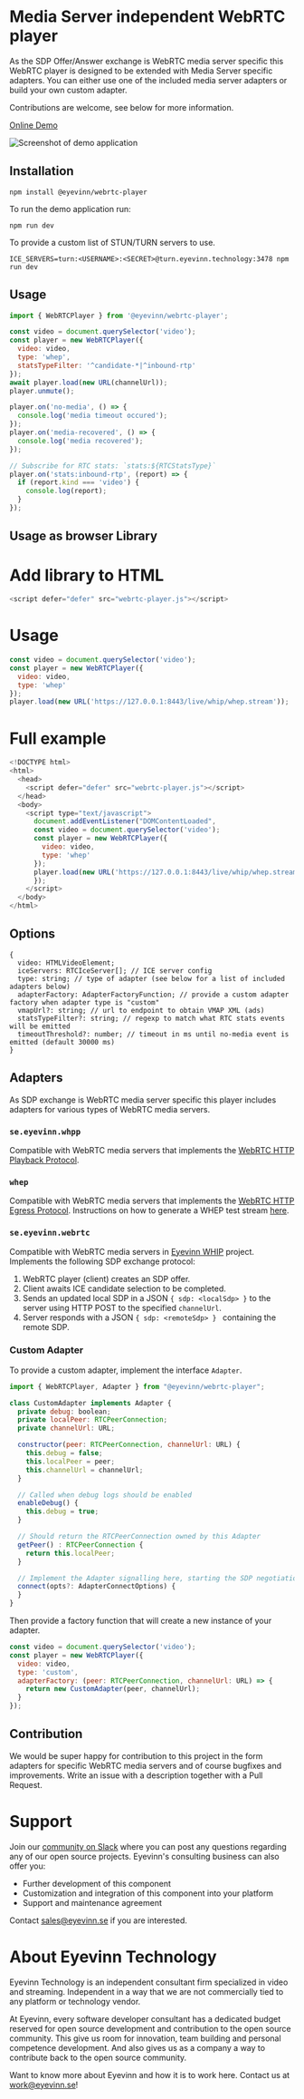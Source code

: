 # Media Server independent WebRTC player

As the SDP Offer/Answer exchange is WebRTC media server specific this WebRTC player is designed to be extended with Media Server specific adapters. You can either use one of the included media server adapters or build your own custom adapter.

Contributions are welcome, see below for more information.

[Online Demo](https://webrtc.player.eyevinn.technology/)

![Screenshot of demo application](screenshot.png)

## Installation

```
npm install @eyevinn/webrtc-player
```

To run the demo application run:

```
npm run dev
```

To provide a custom list of STUN/TURN servers to use.

```
ICE_SERVERS=turn:<USERNAME>:<SECRET>@turn.eyevinn.technology:3478 npm run dev
```

## Usage

```javascript
import { WebRTCPlayer } from '@eyevinn/webrtc-player';

const video = document.querySelector('video');
const player = new WebRTCPlayer({
  video: video,
  type: 'whep',
  statsTypeFilter: '^candidate-*|^inbound-rtp'
});
await player.load(new URL(channelUrl));
player.unmute();

player.on('no-media', () => {
  console.log('media timeout occured');
});
player.on('media-recovered', () => {
  console.log('media recovered');
});

// Subscribe for RTC stats: `stats:${RTCStatsType}`
player.on('stats:inbound-rtp', (report) => {
  if (report.kind === 'video') {
    console.log(report);
  }
});
```

## Usage as browser Library

# Add library to HTML

```javascript
<script defer="defer" src="webrtc-player.js"></script>
```

# Usage

```javascript
const video = document.querySelector('video');
const player = new WebRTCPlayer({
  video: video,
  type: 'whep'
});
player.load(new URL('https://127.0.0.1:8443/live/whip/whep.stream'));
```

# Full example

```javascript
<!DOCTYPE html>
<html>
  <head>
    <script defer="defer" src="webrtc-player.js"></script>
  </head>
  <body>
    <script type="text/javascript">
      document.addEventListener("DOMContentLoaded", 
      const video = document.querySelector('video');
      const player = new WebRTCPlayer({
        video: video,
        type: 'whep'
      });
      player.load(new URL('https://127.0.0.1:8443/live/whip/whep.stream''));
      });
    </script>
  </body>
</html>
```

## Options

```
{
  video: HTMLVideoElement;
  iceServers: RTCIceServer[]; // ICE server config
  type: string; // type of adapter (see below for a list of included adapters below)
  adapterFactory: AdapterFactoryFunction; // provide a custom adapter factory when adapter type is "custom"
  vmapUrl?: string; // url to endpoint to obtain VMAP XML (ads)
  statsTypeFilter?: string; // regexp to match what RTC stats events will be emitted
  timeoutThreshold?: number; // timeout in ms until no-media event is emitted (default 30000 ms)
}
```

## Adapters

As SDP exchange is WebRTC media server specific this player includes adapters for various types of WebRTC media servers.

### `se.eyevinn.whpp`

Compatible with WebRTC media servers that implements the [WebRTC HTTP Playback Protocol](https://github.com/Eyevinn/webrtc-http-playback-protocol).

### `whep`

Compatible with WebRTC media servers that implements the [WebRTC HTTP Egress Protocol](https://www.ietf.org/id/draft-murillo-whep-00.html). Instructions on how to generate a WHEP test stream [here](docs/whep-source.md).

### `se.eyevinn.webrtc`

Compatible with WebRTC media servers in [Eyevinn WHIP](https://github.com/Eyevinn/whip) project. Implements the following SDP exchange protocol:

1. WebRTC player (client) creates an SDP offer.
2. Client awaits ICE candidate selection to be completed.
3. Sends an updated local SDP in a JSON `{ sdp: <localSdp> }` to the server using HTTP POST to the specified `channelUrl`.
4. Server responds with a JSON `{ sdp: <remoteSdp> } ` containing the remote SDP.

### Custom Adapter

To provide a custom adapter, implement the interface `Adapter`.

```javascript
import { WebRTCPlayer, Adapter } from "@eyevinn/webrtc-player";

class CustomAdapter implements Adapter {
  private debug: boolean;
  private localPeer: RTCPeerConnection;
  private channelUrl: URL;

  constructor(peer: RTCPeerConnection, channelUrl: URL) {
    this.debug = false;
    this.localPeer = peer;
    this.channelUrl = channelUrl;
  }

  // Called when debug logs should be enabled
  enableDebug() {
    this.debug = true;
  }

  // Should return the RTCPeerConnection owned by this Adapter
  getPeer() : RTCPeerConnection {
    return this.localPeer;
  }

  // Implement the Adapter signalling here, starting the SDP negotiation flow.
  connect(opts?: AdapterConnectOptions) {
  }
}
```

Then provide a factory function that will create a new instance of your adapter.

```javascript
const video = document.querySelector('video');
const player = new WebRTCPlayer({
  video: video,
  type: 'custom',
  adapterFactory: (peer: RTCPeerConnection, channelUrl: URL) => {
    return new CustomAdapter(peer, channelUrl);
  }
});
```

## Contribution

We would be super happy for contribution to this project in the form adapters for specific WebRTC media servers and of course bugfixes and improvements. Write an issue with a description together with a Pull Request.

# Support

Join our [community on Slack](http://slack.streamingtech.se) where you can post any questions regarding any of our open source projects. Eyevinn's consulting business can also offer you:

- Further development of this component
- Customization and integration of this component into your platform
- Support and maintenance agreement

Contact [sales@eyevinn.se](mailto:sales@eyevinn.se) if you are interested.

# About Eyevinn Technology

Eyevinn Technology is an independent consultant firm specialized in video and streaming. Independent in a way that we are not commercially tied to any platform or technology vendor.

At Eyevinn, every software developer consultant has a dedicated budget reserved for open source development and contribution to the open source community. This give us room for innovation, team building and personal competence development. And also gives us as a company a way to contribute back to the open source community.

Want to know more about Eyevinn and how it is to work here. Contact us at work@eyevinn.se!
